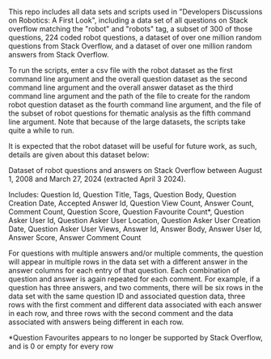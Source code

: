 This repo includes all data sets and scripts used in "Developers Discussions on Robotics: A First Look", including a data set of all questions on Stack overflow matching the
"robot" and "robots" tag, a subset of 300 of those questions, 224 coded robot questions,  a dataset of over one million random questions from Stack Overflow, and a dataset of
over one million random answers from Stack Overflow. 

To run the scripts, enter a csv file with the robot dataset as the first command line argument and  the overall question dataset as the second command line argument and the overall answer dataset as the third command line argument and the path of the file to create for the random robot question dataset as the fourth command line argument, and the file of the subset of robot questions for thematic analysis as the fifth command line argument. Note that because of the large datasets, the scripts take quite a while to run.


It is expected that the robot dataset will be useful for future work, as such, details are given about this dataset below:



Dataset of robot questions and answers on Stack Overflow between August 1, 2008 and March 27, 2024 (extracted April 3 2024).

Includes: 
Question Id,
Question Title,
Tags,
Question Body,
Question Creation Date,
Accepted Answer Id, Question View Count,
Answer Count,
Comment Count,
Question Score,
Question Favourite Count*,
Question Asker User Id,
Question Asker User Location,
Question Asker User Creation Date,
Question Asker User Views,
Answer Id,
Answer Body,
Answer User Id,
Answer Score,
Answer Comment Count

For questions with multiple answers and/or multiple comments, the question will appear in multiple rows in the data set with a different answer in the answer columns for
each entry of that question. Each combination of question and answer is again repeated for each comment. 
For example, if a question has three answers, and two comments, there will be six rows
in the data set with the same question ID and associated question data, three rows with the first comment and different data associated with each answer in each row,
and three rows with the second comment and the data associated with answers being different in each row.

*Question Favourites appears to no longer be supported by Stack Overflow, and is 0 or empty for every row

